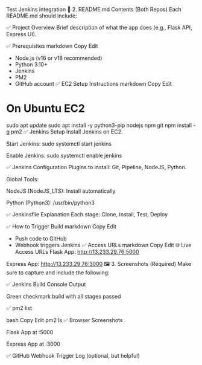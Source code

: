 Test Jenkins integration
📄 2. README.md Contents (Both Repos)
Each README.md should include:

✅ Project Overview
Brief description of what the app does (e.g., Flask API, Express UI).

✅ Prerequisites
markdown
Copy
Edit
- Node.js (v16 or v18 recommended)
- Python 3.10+
- Jenkins
- PM2
- GitHub account
✅ EC2 Setup Instructions
markdown
Copy
Edit
# On Ubuntu EC2
sudo apt update
sudo apt install -y python3-pip nodejs npm git
npm install -g pm2
✅ Jenkins Setup
Install Jenkins on EC2.

Start Jenkins: sudo systemctl start jenkins

Enable Jenkins: sudo systemctl enable jenkins

✅ Jenkins Configuration
Plugins to install: Git, Pipeline, NodeJS, Python.

Global Tools:

NodeJS (NodeJS_LTS): Install automatically

Python (Python3): /usr/bin/python3

✅ Jenkinsfile Explanation
Each stage: Clone, Install, Test, Deploy

✅ How to Trigger Build
markdown
Copy
Edit
- Push code to GitHub
- Webhook triggers Jenkins
✅ Access URLs
markdown
Copy
Edit
🌐 Live Access URLs
Flask App: http://13.233.29.76:5000

Express App: http://13.233.29.76:3000 
🖼️ 3. Screenshots (Required)
Make sure to capture and include the following:

✅ Jenkins Build Console Output

Green checkmark build with all stages passed

✅ pm2 list

bash
Copy
Edit
pm2 ls
✅ Browser Screenshots

Flask App at :5000

Express App at :3000

✅ GitHub Webhook Trigger Log
(optional, but helpful)
